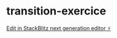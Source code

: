 # transition-exercice

[Edit in StackBlitz next generation editor ⚡️](https://stackblitz.com/~/github.com/Natacha04/transition-exercice)